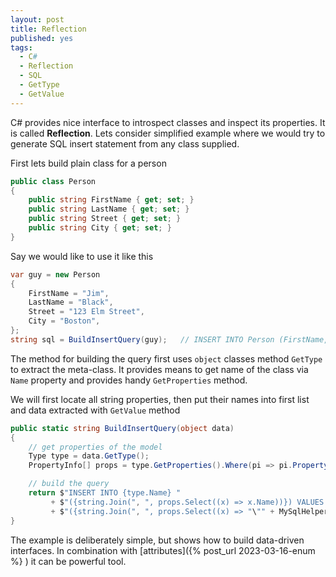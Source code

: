 ```yaml
---
layout: post
title: Reflection
published: yes
tags:
  - C#
  - Reflection
  - SQL
  - GetType
  - GetValue
---
```

C# provides nice interface to introspect classes and inspect its properties. It is called **Reflection**. Lets consider simplified example where we would try to generate SQL insert statement from any class supplied.

First lets build plain class for a person

```c#
public class Person
{
    public string FirstName { get; set; }
    public string LastName { get; set; }
    public string Street { get; set; }
    public string City { get; set; }
}
```

Say we would like to use it like this

```c#
var guy = new Person
{
    FirstName = "Jim",
    LastName = "Black",
    Street = "123 Elm Street",
    City = "Boston",
};
string sql = BuildInsertQuery(guy);   // INSERT INTO Person (FirstName, LastName, Street, City) VALUES ("Jim", "Black", "123 Elm Street", "Boston")
```

The method for building the query first uses `object` classes method `GetType` to extract the meta-class. It provides means to get name of the class via `Name` property and provides handy `GetProperties` method.

We will first locate all string properties, then put their names into first list and data extracted with `GetValue` method

```c#
public static string BuildInsertQuery(object data)
{
    // get properties of the model
    Type type = data.GetType();
    PropertyInfo[] props = type.GetProperties().Where(pi => pi.PropertyType == typeof(string)).ToArray();

    // build the query
    return $"INSERT INTO {type.Name} " 
         + $"({string.Join(", ", props.Select((x) => x.Name))}) VALUES " 
         + $"({string.Join(", ", props.Select((x) => "\"" + MySqlHelper.EscapeString(x.GetValue(data, null) as string) + "\""))})";
}
```

The example is deliberately simple, but shows how to build data-driven interfaces. In combination with [attributes]({% post_url 2023-03-16-enum %} ) it can be powerful tool.
